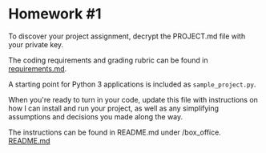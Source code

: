 # Homework #1

To discover your project assignment, decrypt the PROJECT.md file with
your private key.

The coding requirements and grading rubric can be found in [requirements.md](requirements.md).

A starting point for Python 3 applications is included as `sample_project.py`.

When you're ready to turn in your code, update this file
with instructions on how I can install and run your project,
as well as any simplifying assumptions and decisions you
made along the way.

The instructions can be found in README.md under /box_office.
[README.md](https://github.com/JohnReddyZhang/hw1/blob/master/box_office/README.md)
